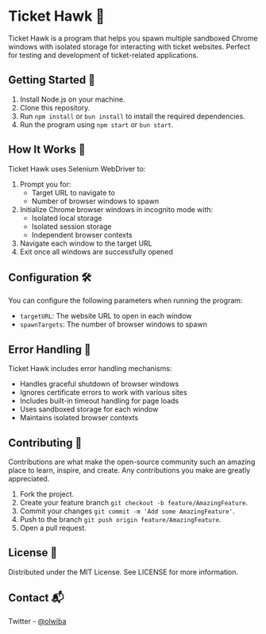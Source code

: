 # Ticket Hawk 🎫

Ticket Hawk is a program that helps you spawn multiple sandboxed Chrome windows with isolated storage for interacting with ticket websites. Perfect for testing and development of ticket-related applications.

## Getting Started 🚀

1. Install Node.js on your machine.
2. Clone this repository.
3. Run `npm install` or `bun install` to install the required dependencies.
4. Run the program using `npm start` or `bun start`.

## How It Works 🎯

Ticket Hawk uses Selenium WebDriver to:

1. Prompt you for:
   - Target URL to navigate to
   - Number of browser windows to spawn
2. Initialize Chrome browser windows in incognito mode with:
   - Isolated local storage
   - Isolated session storage
   - Independent browser contexts
3. Navigate each window to the target URL
4. Exit once all windows are successfully opened

## Configuration 🛠️

You can configure the following parameters when running the program:

- `targetURL`: The website URL to open in each window
- `spawnTargets`: The number of browser windows to spawn

## Error Handling 🚨

Ticket Hawk includes error handling mechanisms:

- Handles graceful shutdown of browser windows
- Ignores certificate errors to work with various sites
- Includes built-in timeout handling for page loads
- Uses sandboxed storage for each window
- Maintains isolated browser contexts

## Contributing 🤝

Contributions are what make the open-source community such an amazing place to learn, inspire, and create.
Any contributions you make are greatly appreciated.

1. Fork the project.
2. Create your feature branch `git checkout -b feature/AmazingFeature`.
3. Commit your changes `git commit -m 'Add some AmazingFeature'`.
4. Push to the branch `git push origin feature/AmazingFeature`.
5. Open a pull request.

## License 📄

Distributed under the MIT License. See LICENSE for more information.

## Contact 📬

Twitter - [@olwiba](https://twitter.com/Olwiba)